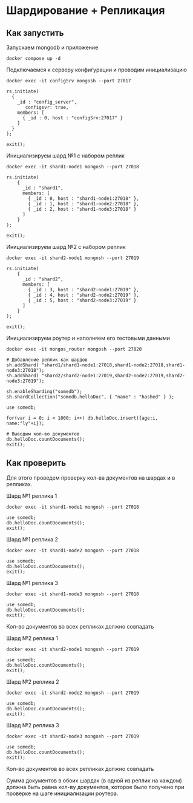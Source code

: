 # Шардирование + Репликация 

## Как запустить

Запускаем mongodb и приложение

```shell
docker compose up -d
```

Подключаемся к серверу конфигурации и проводим инициализацию

```shell
docker exec -it configSrv mongosh --port 27017
```

```shell
rs.initiate(
  {
    _id : "config_server",
       configsvr: true,
    members: [
      { _id : 0, host : "configSrv:27017" }
    ]
  }
);

exit();
```

Инициализируем шард №1 с набором реплик

```shell
docker exec -it shard1-node1 mongosh --port 27018
```

```shell
rs.initiate(
    {
      _id : "shard1",
      members: [
        { _id : 0, host : "shard1-node1:27018" },
        { _id : 1, host : "shard1-node2:27018" },
        { _id : 2, host : "shard1-node3:27018" }
      ]
    }
);

exit();
```

Инициализируем шард №2 с набором реплик

```shell
docker exec -it shard2-node1 mongosh --port 27019
```

```shell
rs.initiate(
    {
      _id : "shard2",
      members: [
        { _id : 3, host : "shard2-node1:27019" },
        { _id : 4, host : "shard2-node2:27019" },
        { _id : 5, host : "shard2-node3:27019" }
      ]
    }
);

exit();
```

Инициализируем роутер и наполняем его тестовыми данными

```shell
docker exec -it mongos_router mongosh --port 27020
```

```shell
# Добавление реплик как шардов
sh.addShard( "shard1/shard1-node1:27018,shard1-node2:27018,shard1-node3:27018");
sh.addShard( "shard2/shard2-node1:27019,shard2-node2:27019,shard2-node3:27019");

sh.enableSharding("somedb");
sh.shardCollection("somedb.helloDoc", { "name" : "hashed" } );

use somedb;

for(var i = 0; i < 1000; i++) db.helloDoc.insert({age:i, name:"ly"+i});

# Выводим кол-во документов
db.helloDoc.countDocuments();
exit();
```

## Как проверить

Для этого проведем проверку кол-ва документов на шардах и в репликах.

Шард №1 реплика 1

```shell
docker exec -it shard1-node1 mongosh --port 27018
```

```shell
use somedb;
db.helloDoc.countDocuments();
exit();
```

Шард №1 реплика 2

```shell
docker exec -it shard1-node2 mongosh --port 27018
```

```shell
use somedb;
db.helloDoc.countDocuments();
exit();
```

Шард №1 реплика 3

```shell
docker exec -it shard1-node3 mongosh --port 27018
```

```shell
use somedb;
db.helloDoc.countDocuments();
exit();
```

Кол-во документов во всех репликах должно совпадать

Шард №2 реплика 1

```shell
docker exec -it shard2-node1 mongosh --port 27019
```

```shell
use somedb;
db.helloDoc.countDocuments();
exit();
```

Шард №2 реплика 2

```shell
docker exec -it shard2-node2 mongosh --port 27019
```

```shell
use somedb;
db.helloDoc.countDocuments();
exit();
```

Шард №2 реплика 3

```shell
docker exec -it shard2-node3 mongosh --port 27019
```

```shell
use somedb;
db.helloDoc.countDocuments();
exit();
```

Кол-во документов во всех репликах должно совпадать

Сумма документов в обоих шардах (в одной из реплик на каждом) должна быть равна кол-ву документов, которое было получено при проверке на шаге инициализации роутера.
